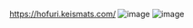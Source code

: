 https://hofuri.keismats.com/
![image](https://github.com/k-matsumoto-214/hofuricp-fe/assets/91876695/cd1adc13-5042-4f54-aace-df9af79405df)
![image](https://github.com/k-matsumoto-214/hofuricp-fe/assets/91876695/47c956cf-4e74-4ee7-943e-0a5d6d559081)
